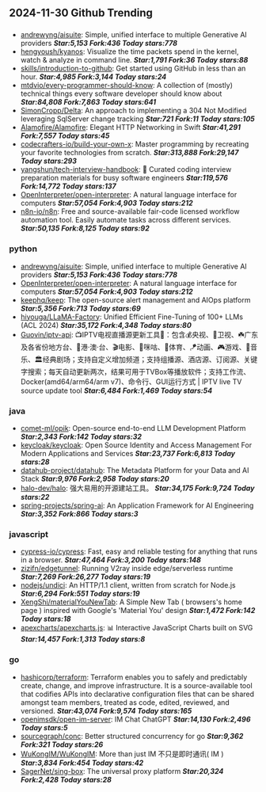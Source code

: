 ## 2024-11-30 Github Trending

### 
* [andrewyng/aisuite](https://github.com/andrewyng/aisuite): Simple, unified interface to multiple Generative AI providers ***Star:5,153 Fork:436 Today stars:778***
* [hengyoush/kyanos](https://github.com/hengyoush/kyanos): Visualize the time packets spend in the kernel, watch & analyze in command line. ***Star:1,791 Fork:36 Today stars:88***
* [skills/introduction-to-github](https://github.com/skills/introduction-to-github): Get started using GitHub in less than an hour. ***Star:4,985 Fork:3,144 Today stars:24***
* [mtdvio/every-programmer-should-know](https://github.com/mtdvio/every-programmer-should-know): A collection of (mostly) technical things every software developer should know about ***Star:84,808 Fork:7,863 Today stars:641***
* [SimonCropp/Delta](https://github.com/SimonCropp/Delta): An approach to implementing a 304 Not Modified leveraging SqlServer change tracking ***Star:721 Fork:11 Today stars:105***
* [Alamofire/Alamofire](https://github.com/Alamofire/Alamofire): Elegant HTTP Networking in Swift ***Star:41,291 Fork:7,557 Today stars:45***
* [codecrafters-io/build-your-own-x](https://github.com/codecrafters-io/build-your-own-x): Master programming by recreating your favorite technologies from scratch. ***Star:313,888 Fork:29,147 Today stars:293***
* [yangshun/tech-interview-handbook](https://github.com/yangshun/tech-interview-handbook): 💯 Curated coding interview preparation materials for busy software engineers ***Star:119,576 Fork:14,772 Today stars:137***
* [OpenInterpreter/open-interpreter](https://github.com/OpenInterpreter/open-interpreter): A natural language interface for computers ***Star:57,054 Fork:4,903 Today stars:212***
* [n8n-io/n8n](https://github.com/n8n-io/n8n): Free and source-available fair-code licensed workflow automation tool. Easily automate tasks across different services. ***Star:50,135 Fork:8,125 Today stars:92***

### python
* [andrewyng/aisuite](https://github.com/andrewyng/aisuite): Simple, unified interface to multiple Generative AI providers ***Star:5,153 Fork:436 Today stars:778***
* [OpenInterpreter/open-interpreter](https://github.com/OpenInterpreter/open-interpreter): A natural language interface for computers ***Star:57,054 Fork:4,903 Today stars:212***
* [keephq/keep](https://github.com/keephq/keep): The open-source alert management and AIOps platform ***Star:5,356 Fork:713 Today stars:69***
* [hiyouga/LLaMA-Factory](https://github.com/hiyouga/LLaMA-Factory): Unified Efficient Fine-Tuning of 100+ LLMs (ACL 2024) ***Star:35,172 Fork:4,348 Today stars:80***
* [Guovin/iptv-api](https://github.com/Guovin/iptv-api): 📺IPTV电视直播源更新工具🚀：包含💰央视、📡卫视、☘️广东及各省份地方台、🌊港·澳·台、🎬电影、🎥咪咕、🏀体育、🪁动画、🎮游戏、🎵音乐、🏛经典剧场；支持自定义增加频道；支持组播源、酒店源、订阅源、关键字搜索；每天自动更新两次，结果可用于TVBox等播放软件；支持工作流、Docker(amd64/arm64/arm v7)、命令行、GUI运行方式 | IPTV live TV source update tool ***Star:6,484 Fork:1,469 Today stars:54***

### java
* [comet-ml/opik](https://github.com/comet-ml/opik): Open-source end-to-end LLM Development Platform ***Star:2,343 Fork:142 Today stars:32***
* [keycloak/keycloak](https://github.com/keycloak/keycloak): Open Source Identity and Access Management For Modern Applications and Services ***Star:23,737 Fork:6,813 Today stars:28***
* [datahub-project/datahub](https://github.com/datahub-project/datahub): The Metadata Platform for your Data and AI Stack ***Star:9,976 Fork:2,958 Today stars:20***
* [halo-dev/halo](https://github.com/halo-dev/halo): 强大易用的开源建站工具。 ***Star:34,175 Fork:9,724 Today stars:22***
* [spring-projects/spring-ai](https://github.com/spring-projects/spring-ai): An Application Framework for AI Engineering ***Star:3,352 Fork:866 Today stars:3***

### javascript
* [cypress-io/cypress](https://github.com/cypress-io/cypress): Fast, easy and reliable testing for anything that runs in a browser. ***Star:47,464 Fork:3,200 Today stars:148***
* [zizifn/edgetunnel](https://github.com/zizifn/edgetunnel): Running V2ray inside edge/serverless runtime ***Star:7,269 Fork:26,277 Today stars:19***
* [nodejs/undici](https://github.com/nodejs/undici): An HTTP/1.1 client, written from scratch for Node.js ***Star:6,294 Fork:551 Today stars:19***
* [XengShi/materialYouNewTab](https://github.com/XengShi/materialYouNewTab): A Simple New Tab ( browsers's home page ) inspired with Google's 'Material You' design ***Star:1,472 Fork:142 Today stars:18***
* [apexcharts/apexcharts.js](https://github.com/apexcharts/apexcharts.js): 📊 Interactive JavaScript Charts built on SVG ***Star:14,457 Fork:1,313 Today stars:8***

### go
* [hashicorp/terraform](https://github.com/hashicorp/terraform): Terraform enables you to safely and predictably create, change, and improve infrastructure. It is a source-available tool that codifies APIs into declarative configuration files that can be shared amongst team members, treated as code, edited, reviewed, and versioned. ***Star:43,074 Fork:9,574 Today stars:165***
* [openimsdk/open-im-server](https://github.com/openimsdk/open-im-server): IM Chat ChatGPT ***Star:14,130 Fork:2,496 Today stars:5***
* [sourcegraph/conc](https://github.com/sourcegraph/conc): Better structured concurrency for go ***Star:9,362 Fork:321 Today stars:26***
* [WuKongIM/WuKongIM](https://github.com/WuKongIM/WuKongIM): More than just IM 不只是即时通讯( IM ) ***Star:3,834 Fork:454 Today stars:42***
* [SagerNet/sing-box](https://github.com/SagerNet/sing-box): The universal proxy platform ***Star:20,324 Fork:2,428 Today stars:28***
